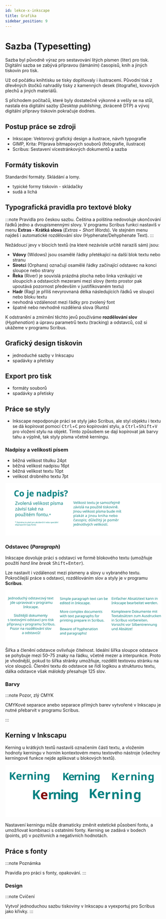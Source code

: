 ```yaml
---
id: lekce-x-inkscape
title: Grafika
sidebar_position: 9
---
```


# Sazba (Typesetting)
Sazba byl původně výraz pro sestavování litých písmen (liter) pro tisk. Digitální sazba se zabývá přípravou (lámáním) časopisů, knih a jiných tiskovin pro tisk.

Už od počátku knihtisku se tisky doplňovaly i ilustracemi. Původní tisk z dřevěných štočků nahradily tisky z kamenných desek (litografie), kovových plechů a jiných materiálů.

S příchodem počítačů, které byly dostatečně výkonné a vešly se na stůl, nastala éra digitální sazby (*Desktop publishing*, zkráceně DTP) a vývoj digitální přípravy tiskovin pokračuje dodnes.

## Postup práce se zdroji

- Inkscape: Vektorový grafický design a ilustrace, návrh typografie
- GIMP, Krita: Příprava bitmapových souborů (fotografie, ilustrace)
- Scribus: Sestavení vícestránkových dokumentů a sazba

## Formáty tiskovin
Standardní formáty. Skládání a lomy.

- typické formy tiskovin - skládačky
- sudá a lichá

## Typografická pravidla pro textové bloky
:::note Pravidla pro českou sazbu.
Čeština a polština nedovoluje ukončování řádků jedno a dvoupísmennými slovy. V programu Scribus funkci nastavíš v menu **Extras ‣ Krátká slova** (*Extras ‣ Short Words*). Ve stejném menu najdeš i automatické rozdělování slov (Hyphenate/Dehyphenate Text).
:::

Nežádoucí jevy v blocích textů (na které nezávisle určitě narazíš sám) jsou:

- **Vdovy** (Widows) jsou osamělé řádky přetékající na další blok textu nebo stranu
- **Sirotci** (Orphans) označují osamělé řádky začínající odstavec na konci sloupce nebo strany
- **Řeka** (River) je souvislá prázdná plocha nebo linka vznikající ve sloupcích a odstavcích mezerami mezi slovy (tento prostor pak upoutává pozornost především v justifikovaném textu)
- **Hadr** (Rag) je příliš nevyrovnaná délka následujících řádků ve sloupci nebo bloku textu
- nevhodná vzdálenost mezi řádky pro zvolený font
- špatně nebo nevhodně rozdělená slova (Runts)


K odstranění a zmírnění těchto jevů používáme **rozdělování slov** (*Hyphenation*) a úpravu parametrů textu (tracking) a odstavců, což si ukážeme v programu Scribus.

## Grafický design tiskovin
- jednoduché sazby v Inkscapu
- spadávky a přetisky

## Export pro tisk
- formáty souborů
- spadávky a přetisky


## Práce se styly
- Inkscape nepodporuje práci se styly jako Scribus, ale styl objektu i textu se dá kopírovat pomocí <kbd>Ctrl</kbd>+<kbd>C</kbd> pro kopírování stylu, a <kbd>Ctrl</kbd>+<kbd>Shift</kbd>+<kbd>V</kbd> pro vložení stylu na objekt. Tímto způsobem se dají kopírovat jak barvy tahu a výplně, tak styly písma včetně kerningu.

### Nadpisy a velikosti písem



- běžná velikost titulku 24pt
- běžná velikost nadpisu 16pt
- běžná velikost textu 10pt
- velikost drobného textu 7pt

![image](./images/ink-nadpisy.svg)

### Odstavec (*Paragraph*)
Inkscape dovoluje práci s odstavci ve formě blokového textu (umožňuje použití *hard line break* <kbd>Shift</kbd>+<kbd>Enter</kbd>).

Lze nastavit i vzdálenost mezi písmeny a slovy u vybraného textu. Pokročilejší práce s odstavci, rozdělováním slov a styly je v programu **Scribus**.

![image](./images/ink-blocktext.svg)

 Šířka a členění odstavce ovlivňuje čitelnost. Ideální šířka sloupce odstavce se pohybuje mezi 50–75 znaky na řádku, včetně mezer a interpunkce. Proto je vhodnější, pokud to šířka stránky umožňuje, rozdělit textovou stránku na více sloupců. Členění textu do odstavce se řídí logikou a strukturou textu, dálka odstavce však málokdy přesahuje 125 slov.

### Barvy
:::note Pozor, zlý CMYK

CMYKové separace anebo separace přímých barev vytvořené v Inkscapu je nutné přebarvit v programu Scribus.

:::


## Kerning v Inkscapu
Kerning u krátkých textů nastavíš označením části textu, a vložením hodnoty kerningu v horním kontextovém menu textového nástroje (všechny kerningové funkce nejde aplikovat u blokových textů).

![image](./images/ink-kerning.svg)

Nastavení kerningu může dramaticky změnit estetické působení fontu, a umožňovat kombinaci s ostatními fonty. Kerning se zadává v bodech (points, pt) v pozitivních a negativních hodnotách.

## Práce s fonty

:::note Poznámka

 Pravidla pro práci s fonty, opakování.
:::

### Design



:::note Cvičení

 Vytvoř jednoduchou sazbu tiskoviny v Inkscapu a vyexportuj pro Scribus jako křivky.
:::
